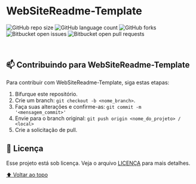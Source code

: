 # WebSiteReadme-Template

![GitHub repo size](https://img.shields.io/github/repo-size/deividgabrielpeira/README-template?style=for-the-badge)
![GitHub language count](https://img.shields.io/github/languages/count/deividgabrielpeira/README-template?style=for-the-badge)
![GitHub forks](https://img.shields.io/github/forks/deividgabrielpeira/README-template?style=for-the-badge)
![Bitbucket open issues](https://img.shields.io/bitbucket/issues/deividgabrielpeira/README-template?style=for-the-badge)
![Bitbucket open pull requests](https://img.shields.io/bitbucket/pr-raw/deividgabrielpeira/README-template?style=for-the-badge)

<br>

## 📫 Contribuindo para WebSiteReadme-Template

Para contribuir com WebSiteReadme-Template, siga estas etapas:

1. Bifurque este repositório.
2. Crie um branch: `git checkout -b <nome_branch>`.
3. Faça suas alterações e confirme-as: `git commit -m '<mensagem_commit>'`
4. Envie para o branch original: `git push origin <nome_do_projeto> / <local>`
5. Crie a solicitação de pull.

## 📝 Licença

Esse projeto está sob licença. Veja o arquivo [LICENÇA](LICENSE.md) para mais detalhes.

[⬆ Voltar ao topo](#WebSiteReadme-Template)<br>
